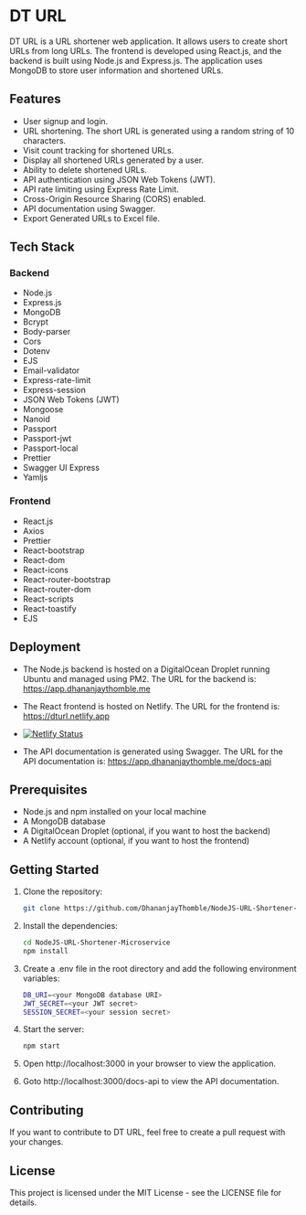 # DT URL

DT URL is a URL shortener web application. It allows users to create short URLs from long URLs. The frontend is
developed using React.js, and the backend is built using Node.js and Express.js. The application uses MongoDB to store
user information and shortened URLs.

## Features

- User signup and login.
- URL shortening. The short URL is generated using a random string of 10 characters.
- Visit count tracking for shortened URLs.
- Display all shortened URLs generated by a user.
- Ability to delete shortened URLs.
- API authentication using JSON Web Tokens (JWT).
- API rate limiting using Express Rate Limit.
- Cross-Origin Resource Sharing (CORS) enabled.
- API documentation using Swagger.
- Export Generated URLs to Excel file.


## Tech Stack

### Backend

- Node.js
- Express.js
- MongoDB
- Bcrypt
- Body-parser
- Cors
- Dotenv
- EJS
- Email-validator
- Express-rate-limit
- Express-session
- JSON Web Tokens (JWT)
- Mongoose
- Nanoid
- Passport
- Passport-jwt
- Passport-local
- Prettier
- Swagger UI Express
- Yamljs

### Frontend

- React.js
- Axios
- Prettier
- React-bootstrap
- React-dom
- React-icons
- React-router-bootstrap
- React-router-dom
- React-scripts
- React-toastify
- EJS

## Deployment

- The Node.js backend is hosted on a DigitalOcean Droplet running Ubuntu and managed using PM2. The URL for the backend
  is: https://app.dhananjaythomble.me

- The React frontend is hosted on Netlify. The URL for the frontend is: https://dturl.netlify.app
    
- [![Netlify Status](https://api.netlify.com/api/v1/badges/80999b21-48a6-4c22-8c83-6a0e55f79f5d/deploy-status)](https://app.netlify.com/sites/dturl/deploys)
- The API documentation is generated using Swagger. The URL for the API documentation
  is: https://app.dhananjaythomble.me/docs-api

## Prerequisites

- Node.js and npm installed on your local machine
- A MongoDB database
- A DigitalOcean Droplet (optional, if you want to host the backend)
- A Netlify account (optional, if you want to host the frontend)

## Getting Started

1. Clone the repository:
    ```bash
    git clone https://github.com/DhananjayThomble/NodeJS-URL-Shortener-Microservice.git
    ```
2. Install the dependencies:
    ```bash
    cd NodeJS-URL-Shortener-Microservice
    npm install
    ```
3. Create a .env file in the root directory and add the following environment variables:
    ```bash
   DB_URI=<your MongoDB database URI>
   JWT_SECRET=<your JWT secret>
   SESSION_SECRET=<your session secret>
   ```

4. Start the server:
    ```bash
    npm start
    ```
5. Open http://localhost:3000 in your browser to view the application.
6. Goto http://localhost:3000/docs-api to view the API documentation.

## Contributing

If you want to contribute to DT URL, feel free to create a pull request with your changes.

## License

This project is licensed under the MIT License - see the LICENSE file for details.
   

